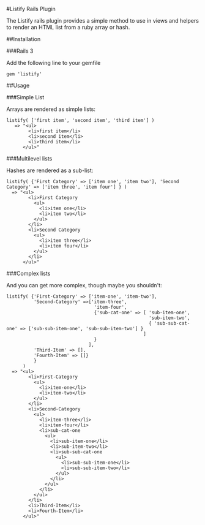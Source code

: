 #Listify Rails Plugin

The Listify rails plugin provides a simple method to use in views and helpers to render an HTML list from a ruby array or hash.

##Installation

###Rails 3

Add the following line to your gemfile
```
gem 'listify'
```

##Usage

###Simple List

Arrays are rendered as simple lists: 
```
listify( ['first item', 'second item', 'third item'] )
   => "<ul>
        <li>first item</li>
        <li>second item</li>
        <li>third item</li>
      </ul>"
```   
###Multilevel lists

Hashes are rendered as a sub-list: 
```
listify( {'First Category' => ['item one', 'item two'], 'Second Category' => ['item three', 'item four'] } )
  => "<ul>
        <li>First Category
          <ul>
            <li>item one</li>
            <li>item two</li>
          </ul>
        </li>
        <li>Second Category
          <ul>
            <li>item three</li>
            <li>item four</li>
          </ul>
        </li>
      </ul>"
```

###Complex lists

And you can get more complex, though maybe you shouldn't:
```
listify( {'First-Category' => ['item-one', 'item-two'],
          'Second-Category' =>['item-three', 
                                'item-four',
                                {'sub-cat-one' => [ 'sub-item-one', 
                                                    'sub-item-two', 
                                                    { 'sub-sub-cat-one' => ['sub-sub-item-one', 'sub-sub-item-two'] }
                                                  ]
                                }
                              ],
          'Third-Item' => [],
          'Fourth-Item' => []}
          }
      )
  => "<ul>
        <li>First-Category
          <ul>
            <li>item-one</li>
            <li>item-two</li>
          </ul>
        </li>
        <li>Second-Category
          <ul>
            <li>item-three</li>
            <li>item-four</li>
            <li>sub-cat-one
              <ul>
                <li>sub-item-one</li>
                <li>sub-item-two</li>
                <li>sub-sub-cat-one
                  <ul>
                    <li>sub-sub-item-one</li>
                    <li>sub-sub-item-two</li>
                  </ul>
                </li>
              </ul>
            </li>
          </ul>
        </li>
        <li>Third-Item</li>
        <li>Fourth-Item</li>
      </ul>"
```
